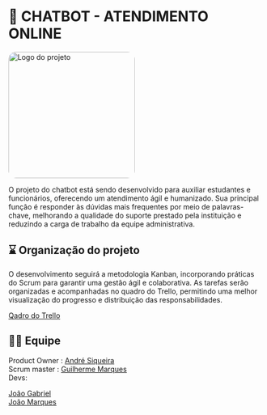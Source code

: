 # 🤖 CHATBOT - ATENDIMENTO ONLINE
<img src="https://img.freepik.com/vetores-gratis/graident-ai-robot-vectorart-em-ingles_78370-4114.jpg?semt=ais_hybrid&w=740&q=80" alt="Logo do projeto" width="250" style="border-radius: 15px;">

O projeto do chatbot está sendo desenvolvido para auxiliar estudantes e funcionários, oferecendo um atendimento ágil e humanizado. Sua principal função é responder às dúvidas mais frequentes por meio de palavras-chave, melhorando a qualidade do suporte prestado pela instituição e reduzindo a carga de trabalho da equipe administrativa.

## ⌛ Organização do projeto 

O desenvolvimento seguirá a metodologia Kanban, incorporando práticas do Scrum para garantir uma gestão ágil e colaborativa. As tarefas serão organizadas e acompanhadas no quadro do Trello, permitindo uma melhor visualização do progresso e distribuição das responsabilidades.

<a href = "https://trello.com/b/lo33RGqf/chat-bot-unicap" target="_blank"><u>Qadro do Trello</u></a>

## 👩‍💻 Equipe

Product Owner : <a href = "www.linkedin.com/in/andré-siqueira08" target= "_blank"><u>André Siqueira</u></a> <br>
Scrum master : <a href = "[www.linkedin.com/in/andré-siqueira08](https://www.linkedin.com/in/guilherme-marques-a2ab512b3?utm_source=share&utm_campaign=share_via&utm_content=profile&utm_medium=ios_app)" target= "_blank"><u>Guilherme Marques</u></a> <br>
Devs: <br>
     <p a href = "[www.linkedin.com/in/andré-siqueira08](https://www.linkedin.com/in/jo%C3%A3o-gabriel-coutinho-g-moura-7b7981196?utm_source=share&utm_campaign=share_via&utm_content=profile&utm_medium=ios_app)" target= "_blank"><u>João Gabriel</u></a> <br>
     <a href = "[www.linkedin.com/in/andré-siqueira08](https://www.linkedin.com/in/jo%C3%A3o-marcos-pessoa-silva-99a76930a?trk=contact-info)" target= "_blank"><u>João Marques</u></a> <br>
  

